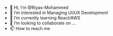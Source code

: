 - 👋 Hi, I’m @Riyas-Mohammed
- 👀 I’m interested in Managing UI/UX Development
- 🌱 I’m currently learning React/AWS
- 💞️ I’m looking to collaborate on ...
- 📫 How to reach me 

<!---
Riyas-M/Riyas-M is a ✨ special ✨ repository because its `README.md` (this file) appears on your GitHub profile.
You can click the Preview link to take a look at your changes.
--->
